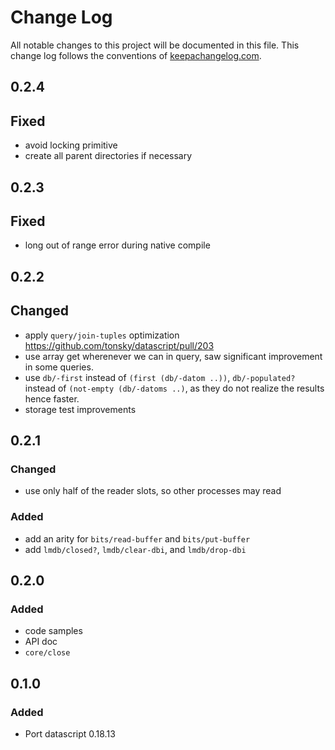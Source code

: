 # Change Log
All notable changes to this project will be documented in this file. This change log follows the conventions of [keepachangelog.com](http://keepachangelog.com/).

## 0.2.4
## Fixed
- avoid locking primitive
- create all parent directories if necessary

## 0.2.3
## Fixed
- long out of range error during native compile 

## 0.2.2
## Changed
- apply `query/join-tuples` optimization https://github.com/tonsky/datascript/pull/203
- use array get wherenever we can in query, saw significant improvement in some queries.
- use `db/-first` instead of `(first (db/-datom ..))`, `db/-populated?` instead of `(not-empty (db/-datoms ..)`, as they do not realize the results hence faster.
- storage test improvements

## 0.2.1
### Changed
- use only half of the reader slots, so other processes may read

### Added
- add an arity for `bits/read-buffer` and `bits/put-buffer` 
- add `lmdb/closed?`, `lmdb/clear-dbi`, and `lmdb/drop-dbi`

## 0.2.0
### Added
- code samples
- API doc
- `core/close` 

## 0.1.0
### Added
- Port datascript 0.18.13
